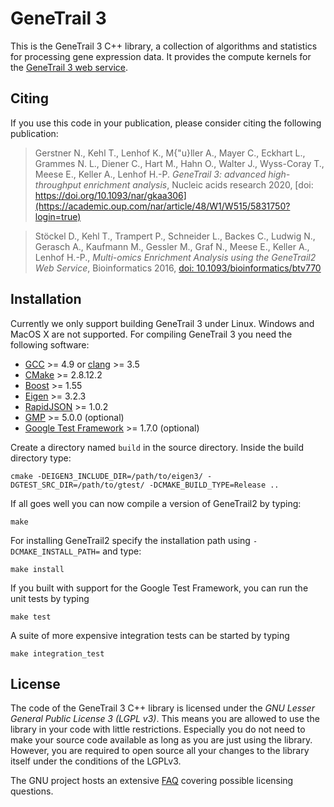 GeneTrail 3
==========
This is the GeneTrail 3 C++ library, a collection of algorithms and statistics
for processing gene expression data. It provides the compute kernels for the
[GeneTrail 3 web service](https://genetrail.bioinf.uni-sb.de).

Citing
------
If you use this code in your publication, please consider citing the following
publication:

> Gerstner N., Kehl T., Lenhof K., M{\"u}ller A., Mayer C., Eckhart L., Grammes N. L.,
> Diener C., Hart M., Hahn O., Walter J., Wyss-Coray T., Meese E., Keller A., Lenhof H.-P.
> *GeneTrail 3: advanced high-throughput enrichment analysis*, Nucleic acids research 2020,
> [doi: https://doi.org/10.1093/nar/gkaa306](https://academic.oup.com/nar/article/48/W1/W515/5831750?login=true)

> Stöckel D., Kehl T., Trampert P., Schneider L., Backes C., Ludwig N., Gerasch A.,
> Kaufmann M., Gessler M., Graf N., Meese E., Keller A., Lenhof H.-P.,
> *Multi-omics Enrichment Analysis using the GeneTrail2 Web Service*, Bioinformatics 2016,
> [doi: 10.1093/bioinformatics/btv770](http://bioinformatics.oxfordjournals.org/cgi/content/abstract/btv770)

Installation
------------
Currently we only support building GeneTrail 3 under Linux. Windows and MacOS X
are not supported. For compiling GeneTrail 3 you need the following software:

- [GCC](https://gcc.gnu.org/) >= 4.9 or [clang](http://clang.llvm.org/) >= 3.5
- [CMake](https://cmake.org/) >= 2.8.12.2
- [Boost](http://www.boost.org/) >= 1.55
- [Eigen](http://eigen.tuxfamily.org/) >= 3.2.3
- [RapidJSON](https://github.com/miloyip/rapidjson) >= 1.0.2
- [GMP](https://gmplib.org/) >= 5.0.0 (optional)
- [Google Test Framework](https://github.com/google/googletest/) >= 1.7.0 (optional)

Create a directory named `build` in the source directory. Inside the build
directory type:

	cmake -DEIGEN3_INCLUDE_DIR=/path/to/eigen3/ -DGTEST_SRC_DIR=/path/to/gtest/ -DCMAKE_BUILD_TYPE=Release ..

If all goes well you can now compile a version of GeneTrail2
by typing:

	make

For installing GeneTrail2 specify the installation path using `-DCMAKE_INSTALL_PATH=`
and type:

	make install

If you built with support for the Google Test Framework, you can run the unit
tests by typing

	make test

A suite of more expensive integration tests can be started by typing

	make integration_test

License
-------
The code of the GeneTrail 3 C++ library is licensed under the *GNU Lesser General
Public License 3 (LGPL v3)*. This means you are allowed to use the library in
your code with little restrictions. Especially you do not need to make your
source code available as long as you are just using the library. However, you
are required to open source all your changes to the library itself under the
conditions of the LGPLv3.

The GNU project hosts an extensive [FAQ](https://www.gnu.org/licenses/gpl-faq.html)
covering possible licensing questions.
